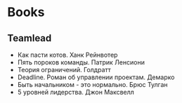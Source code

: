 # Books

## Teamlead
* Как пасти котов. Ханк Рейнвотер
* Пять пороков команды. Патрик Ленсиони
* Теория ограничений. Голдратт
* Deadline. Роман об управлении проектам. Демарко
* Быть начальником - это нормально. Брюс Тулган
* 5 уровней лидерства. Джон Максвелл
